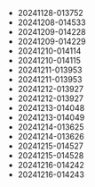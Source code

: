 
* 20241128-013752
* 20241208-014533
* 20241209-014228
* 20241209-014229
* 20241210-014114
* 20241210-014115
* 20241211-013953
* 20241211-013953
* 20241212-013927
* 20241212-013927
* 20241213-014048
* 20241213-014049
* 20241214-013625
* 20241214-013626
* 20241215-014527
* 20241215-014528
* 20241216-014242
* 20241216-014243
